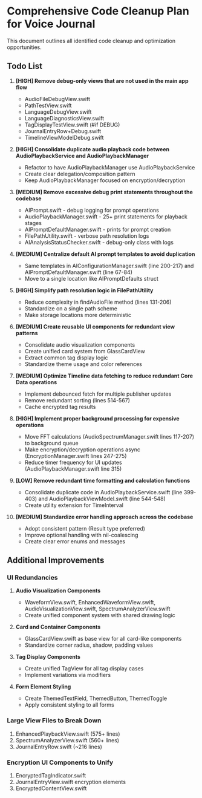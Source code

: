 # Comprehensive Code Cleanup Plan for Voice Journal

This document outlines all identified code cleanup and optimization opportunities.

## Todo List

1. **[HIGH] Remove debug-only views that are not used in the main app flow**
   - AudioFileDebugView.swift
   - PathTestView.swift
   - LanguageDebugView.swift
   - LanguageDiagnosticsView.swift
   - TagDisplayTestView.swift (#if DEBUG)
   - JournalEntryRow+Debug.swift
   - TimelineViewModelDebug.swift

2. **[HIGH] Consolidate duplicate audio playback code between AudioPlaybackService and AudioPlaybackManager**
   - Refactor to have AudioPlaybackManager use AudioPlaybackService
   - Create clear delegation/composition pattern
   - Keep AudioPlaybackManager focused on encryption/decryption

3. **[MEDIUM] Remove excessive debug print statements throughout the codebase**
   - AIPrompt.swift - debug logging for prompt operations
   - AudioPlaybackManager.swift - 25+ print statements for playback stages
   - AIPromptDefaultManager.swift - prints for prompt creation
   - FilePathUtility.swift - verbose path resolution logs
   - AIAnalysisStatusChecker.swift - debug-only class with logs

4. **[MEDIUM] Centralize default AI prompt templates to avoid duplication**
   - Same templates in AIConfigurationManager.swift (line 200-217) and AIPromptDefaultManager.swift (line 67-84)
   - Move to a single location like AIPromptDefaults struct

5. **[HIGH] Simplify path resolution logic in FilePathUtility**
   - Reduce complexity in findAudioFile method (lines 131-206)
   - Standardize on a single path scheme
   - Make storage locations more deterministic

6. **[MEDIUM] Create reusable UI components for redundant view patterns**
   - Consolidate audio visualization components
   - Create unified card system from GlassCardView
   - Extract common tag display logic
   - Standardize theme usage and color references

7. **[MEDIUM] Optimize Timeline data fetching to reduce redundant Core Data operations**
   - Implement debounced fetch for multiple publisher updates
   - Remove redundant sorting (lines 514-567)
   - Cache encrypted tag results

8. **[HIGH] Implement proper background processing for expensive operations**
   - Move FFT calculations (AudioSpectrumManager.swift lines 117-207) to background queue
   - Make encryption/decryption operations async (EncryptionManager.swift lines 247-275)
   - Reduce timer frequency for UI updates (AudioPlaybackManager.swift line 315)

9. **[LOW] Remove redundant time formatting and calculation functions**
   - Consolidate duplicate code in AudioPlaybackService.swift (line 399-403) and AudioPlaybackViewModel.swift (line 544-548)
   - Create utility extension for TimeInterval

10. **[MEDIUM] Standardize error handling approach across the codebase**
    - Adopt consistent pattern (Result type preferred)
    - Improve optional handling with nil-coalescing
    - Create clear error enums and messages

## Additional Improvements

### UI Redundancies

1. **Audio Visualization Components**
   - WaveformView.swift, EnhancedWaveformView.swift, AudioVisualizationView.swift, SpectrumAnalyzerView.swift
   - Create unified component system with shared drawing logic

2. **Card and Container Components**
   - GlassCardView.swift as base view for all card-like components
   - Standardize corner radius, shadow, padding values

3. **Tag Display Components**
   - Create unified TagView for all tag display cases
   - Implement variations via modifiers

4. **Form Element Styling**
   - Create ThemedTextField, ThemedButton, ThemedToggle
   - Apply consistent styling to all forms

### Large View Files to Break Down

1. EnhancedPlaybackView.swift (575+ lines)
2. SpectrumAnalyzerView.swift (560+ lines)
3. JournalEntryRow.swift (~216 lines)

### Encryption UI Components to Unify

1. EncryptedTagIndicator.swift
2. JournalEntryView.swift encryption elements
3. EncryptedContentView.swift